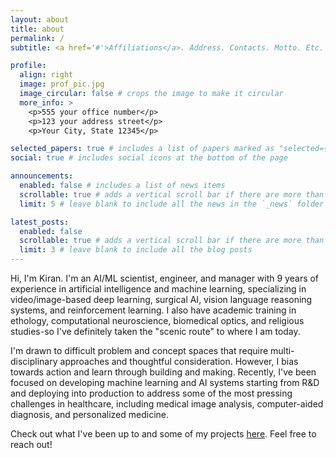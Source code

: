 ```yaml
---
layout: about
title: about
permalink: /
subtitle: <a href='#'>Affiliations</a>. Address. Contacts. Motto. Etc.

profile:
  align: right
  image: prof_pic.jpg
  image_circular: false # crops the image to make it circular
  more_info: >
    <p>555 your office number</p>
    <p>123 your address street</p>
    <p>Your City, State 12345</p>

selected_papers: true # includes a list of papers marked as "selected={true}"
social: true # includes social icons at the bottom of the page

announcements:
  enabled: false # includes a list of news items
  scrollable: true # adds a vertical scroll bar if there are more than 3 news items
  limit: 5 # leave blank to include all the news in the `_news` folder

latest_posts:
  enabled: false
  scrollable: true # adds a vertical scroll bar if there are more than 3 new posts items
  limit: 3 # leave blank to include all the blog posts
---
```


Hi, I'm Kiran. I'm an AI/ML scientist, engineer, and manager with 9 years of experience in artificial intelligence and machine learning, specializing in video/image-based deep learning, surgical AI, vision language reasoning systems, and reinforcement learning. I also have academic training in ethology, computational neuroscience, biomedical optics, and religious studies-so I've definitely taken the "scenic route" to where I am today. 

I'm drawn to difficult problem and concept spaces that require multi-disciplinary approaches and thoughtful consideration. However, I bias towards action and learn through building and making. Recently, I've been focused on developing machine learning and AI systems starting from R\&D and deploying into production to address some of the most pressing challenges in healthcare, including medical image analysis, computer-aided diagnosis, and personalized medicine. 

Check out what I've been up to and some of my projects [here](/projects). Feel free to reach out!
